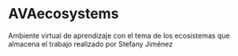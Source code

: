 # AVAecosystems
Ambiente virtual de aprendizaje con el tema de los ecosistemas que almacena el trabajo realizado por Stefany Jiménez 
